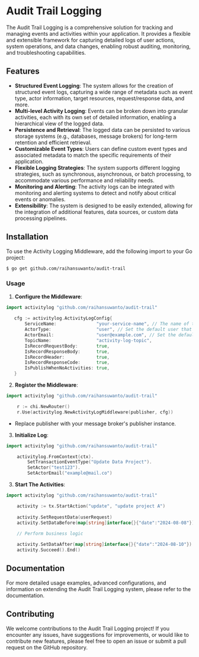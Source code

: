 # Audit Trail Logging

The Audit Trail Logging is a comprehensive solution for tracking and managing events and activities within your application. It provides a flexible and extensible framework for capturing detailed logs of user actions, system operations, and data changes, enabling robust auditing, monitoring, and troubleshooting capabilities.

## Features

- **Structured Event Logging**: The system allows for the creation of structured event logs, capturing a wide range of metadata such as event type, actor information, target resources, request/response data, and more.
- **Multi-level Activity Logging**: Events can be broken down into granular activities, each with its own set of detailed information, enabling a hierarchical view of the logged data.
- **Persistence and Retrieval**: The logged data can be persisted to various storage systems (e.g., databases, message brokers) for long-term retention and efficient retrieval.
- **Customizable Event Types**: Users can define custom event types and associated metadata to match the specific requirements of their application.
- **Flexible Logging Strategies**: The system supports different logging strategies, such as synchronous, asynchronous, or batch processing, to accommodate various performance and reliability needs.
- **Monitoring and Alerting**: The activity logs can be integrated with monitoring and alerting systems to detect and notify about critical events or anomalies.
- **Extensibility**: The system is designed to be easily extended, allowing for the integration of additional features, data sources, or custom data processing pipelines.

## Installation
To use the Activity Logging Middleware, add the following import to your Go project:

```bash
$ go get github.com/raihansuwanto/audit-trail
```

### Usage

1. **Configure the Middleware**:
```go
import activitylog "github.com/raihansuwanto/audit-trail"
   
   cfg := activitylog.ActivityLogConfig{
       ServiceName:               "your-service-name", // The name of the services
       ActorType:                 "user", // Set the default user that triggered the event
       ActorEmail:                "user@example.com", // Set the default Actor email
       TopicName:                 "activity-log-topic", 
       IsRecordRequestBody:       true,
       IsRecordResponseBody:      true,
       IsRecordHeader:            true,
       IsRecordResponseCode:      true,
       IsPublishWhenNoActivities: true,
   }
```

2. **Register the Middleware**:
```go
import activitylog "github.com/raihansuwanto/audit-trail"

    r := chi.NewRouter()
    r.Use(activitylog.NewActivityLogMiddleware(publisher, cfg))
```
- Replace publisher with your message broker's publisher instance.

3. **Initialize Log**:
```go
import activitylog "github.com/raihansuwanto/audit-trail"

    activitylog.FromContext(ctx).
        SetTransactionEventType("Update Data Project").
        SetActor("test123").
        SetActorEmail("example@mail.co")
```

3. **Start The Activities**:
```go
import activitylog "github.com/raihansuwanto/audit-trail"

    activity := tx.StartAction("update", "update project A")
    
    activity.SetRequestData(userRequest)
    activity.SetDataBefore(map[string]interface{}{"date":"2024-08-08"})
    
    // Perform business logic

    activity.SetDataAfter(map[string]interface{}{"date":"2024-08-10"})
    activity.Succeed().End()
```

## Documentation
For more detailed usage examples, advanced configurations, and information on extending the Audit Trail Logging system, please refer to the documentation.

## Contributing
We welcome contributions to the Audit Trail Logging project! If you encounter any issues, have suggestions for improvements, or would like to contribute new features, please feel free to open an issue or submit a pull request on the GitHub repository.